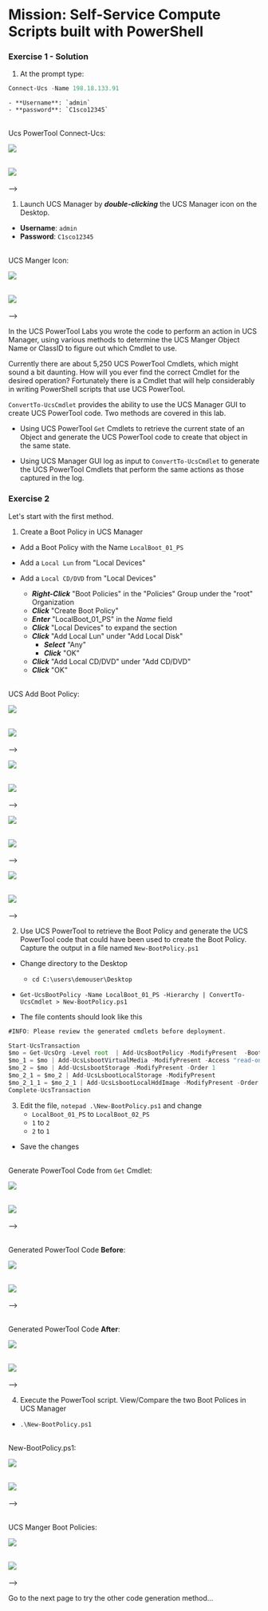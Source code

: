# Mission: Self-Service Compute Scripts built with PowerShell

### Exercise 1 - Solution

1. At the prompt type:

  ```PowerShell
  Connect-Ucs -Name 198.18.133.91
  ```
    - **Username**: `admin`
    - **password**: `C1sco12345`

  </br>Ucs PowerTool Connect-Ucs:

  ![](/posts/files/dne-dcip-intermediate-programming-cisco-compute-ucs-powertool-mission-v01/assets/images/image-01.jpg)<br/><br/>

  ![](assets/images/image-01.jpg)<br/><br/>-->

1. Launch UCS Manager by ***double-clicking*** the UCS Manager icon on the Desktop.

  - **Username**: `admin`
  - **Password**: `C1sco12345`

  </br>UCS Manger Icon:

  ![](/posts/files/dne-dcip-intermediate-programming-cisco-compute-ucs-powertool-mission-v01/assets/images/image-02.jpg)<br/><br/>

![](assets/images/image-02.jpg)<br/><br/>-->

In the UCS PowerTool Labs you wrote the code to perform an action in UCS Manager, using various methods to determine the UCS Manger Object Name or ClassID to figure out which Cmdlet to use.

Currently there are about 5,250 UCS PowerTool Cmdlets, which might sound a bit daunting. How will you ever find the correct Cmdlet for the desired operation? Fortunately there is a Cmdlet that will help considerably in writing PowerShell scripts that use UCS PowerTool.

`ConvertTo-UcsCmdlet` provides the ability to use the UCS Manager GUI to create UCS PowerTool code. Two methods are covered in this lab.

  - Using UCS PowerTool `Get` Cmdlets to retrieve the current state of an Object and generate the UCS PowerTool code to create that object in the same state.

  - Using UCS Manager GUI log as input to `ConvertTo-UcsCmdlet` to generate the UCS PowerTool Cmdlets that perform the same actions as those captured in the log.

### Exercise 2

Let's start with the first method.

1. Create a Boot Policy in UCS Manager

  - Add a Boot Policy with the Name `LocalBoot_01_PS`
  - Add a `Local Lun` from "Local Devices"
  - Add a `Local CD/DVD` from "Local Devices"

    - ***Right-Click*** "Boot Policies" in the "Policies" Group under the "root" Organization
    - ***Click*** "Create Boot Policy"
    - ***Enter*** "LocalBoot_01_PS" in the *Name* field
    - ***Click*** "Local Devices" to expand the section
    - ***Click*** "Add Local Lun" under "Add Local Disk"
      - ***Select*** "Any"
      - ***Click*** "OK"
    - ***Click*** "Add Local CD/DVD" under "Add CD/DVD"
    - ***Click*** "OK"

  </br>UCS Add Boot Policy:

  ![](/posts/files/dne-dcip-intermediate-programming-cisco-compute-ucs-powertool-mission-v01/assets/images/image-03.jpg)<br/><br/>

  ![](assets/images/image-03.jpg)<br/><br/>-->

  ![](/posts/files/dne-dcip-intermediate-programming-cisco-compute-ucs-powertool-mission-v01/assets/images/image-04.jpg)<br/><br/>

  ![](assets/images/image-04.jpg)<br/><br/>-->

  ![](/posts/files/dne-dcip-intermediate-programming-cisco-compute-ucs-powertool-mission-v01/assets/images/image-05.jpg)<br/><br/>

  ![](assets/images/image-05.jpg)<br/><br/>-->

  ![](/posts/files/dne-dcip-intermediate-programming-cisco-compute-ucs-powertool-mission-v01/assets/images/image-06.jpg)<br/><br/>

  ![](assets/images/image-06.jpg)<br/><br/>-->

2. Use UCS PowerTool to retrieve the Boot Policy and generate the UCS PowerTool code that could have been used to create the Boot Policy. Capture the output in a file named `New-BootPolicy.ps1`

  - Change directory to the Desktop
    - `cd C:\users\demouser\Desktop`

  - `Get-UcsBootPolicy -Name LocalBoot_01_PS -Hierarchy | ConvertTo-UcsCmdlet > New-BootPolicy.ps1`

  - The file contents should look like this

  ```JavaScript
  #INFO: Please review the generated cmdlets before deployment.

  Start-UcsTransaction
  $mo = Get-UcsOrg -Level root  | Add-UcsBootPolicy -ModifyPresent  -BootMode "legacy" -Descr "" -EnforceVnicName "yes" -Name "LocalBoot_01_PS" -PolicyOwner "local" -Purpose "operational" -RebootOnUpdate "yes"
  $mo_1 = $mo | Add-UcsLsbootVirtualMedia -ModifyPresent -Access "read-only-local" -LunId "0" -MappingName "" -Order 2
  $mo_2 = $mo | Add-UcsLsbootStorage -ModifyPresent -Order 1
  $mo_2_1 = $mo_2 | Add-UcsLsbootLocalStorage -ModifyPresent
  $mo_2_1_1 = $mo_2_1 | Add-UcsLsbootLocalHddImage -ModifyPresent -Order 1
  Complete-UcsTransaction
  ```

3. Edit the file, `notepad .\New-BootPolicy.ps1` and change
    - `LocalBoot_01_PS` to `LocalBoot_02_PS`
    - `1` to `2`
    - `2` to `1`
  - Save the changes

  </br>Generate PowerTool Code from `Get` Cmdlet:

  ![](/posts/files/dne-dcip-intermediate-programming-cisco-compute-ucs-powertool-mission-v01/assets/images/image-07.jpg)<br/><br/>

  ![](assets/images/image-07.jpg)<br/><br/>-->

  </br>Generated PowerTool Code **Before**:

  ![](/posts/files/dne-dcip-intermediate-programming-cisco-compute-ucs-powertool-mission-v01/assets/images/image-08.jpg)<br/><br/>

  ![](assets/images/image-08.jpg)<br/><br/>-->

  </br>Generated PowerTool Code **After**:

  ![](/posts/files/dne-dcip-intermediate-programming-cisco-compute-ucs-powertool-mission-v01/assets/images/image-09.jpg)<br/><br/>

  ![](assets/images/image-09.jpg)<br/><br/>-->

4. Execute the PowerTool script. View/Compare the two Boot Polices in UCS Manager

  - `.\New-BootPolicy.ps1`

  </br>New-BootPolicy.ps1:

  ![](/posts/files/dne-dcip-intermediate-programming-cisco-compute-ucs-powertool-mission-v01/assets/images/image-10.jpg)<br/><br/>

  ![](assets/images/image-10.jpg)<br/><br/>-->

  </br>UCS Manger Boot Policies:

  ![](/posts/files/dne-dcip-intermediate-programming-cisco-compute-ucs-powertool-mission-v01/assets/images/image-11.jpg)<br/><br/>

  ![](assets/images/image-11.jpg)<br/><br/>-->

Go to the next page to try the other code generation method...
